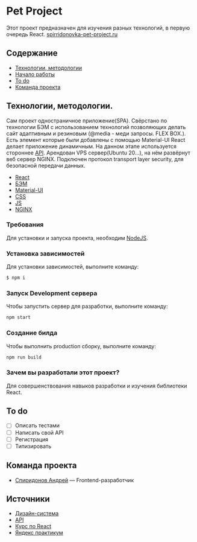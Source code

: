 # **Pet Project**
Этот проект предназначен для изучения разных технологий, в первую очередь React.
[spirridonovka-pet-project.ru](https://spirridonovka-pet-project.ru/)


## Содержание
- [Технологии, методологии](#технологии)
- [Начало работы](#начало-работы)
- [To do](#to-do)
- [Команда проекта](#команда-проекта)

## Технологии, методологии.
Сам проект одностраничное приложение(SPA).
Свёрстано по технологии БЭМ с использованием технологий позволяющих делать сайт адаптивным и резиновым (@media - меди запросы. FLEX BOX.).
Есть элемент которые были добавлены с помощью Material-UI
React делает приложение динамичным.
На данном этапе используется стороннее [API](https://jsonplaceholder.typicode.com/).
Арендован VPS сервер(Ubuntu 20...), на нём развёрнут веб сервер NGINX.
Подключен протокол transport layer security, для безопасной передачи данных. 

- [React](https://ru.legacy.reactjs.org/)
- [БЭМ](https://ru.bem.info/methodology/)
- [Material-UI](https://v4.mui.com/ru/components/switches/)
- [CSS](https://www.w3schools.com/css/)
- [JS](https://learn.javascript.ru/)
- [NGINX](https://nginx.org/ru/)

### Требования
Для установки и запуска проекта, необходим [NodeJS](https://nodejs.org/).

### Установка зависимостей
Для установки зависимостей, выполните команду:
```sh
$ npm i
```

### Запуск Development сервера
Чтобы запустить сервер для разработки, выполните команду:
```sh
npm start
```

### Создание билда
Чтобы выполнить production сборку, выполните команду: 
```sh
npm run build
```

### Зачем вы разработали этот проект?
Для совершенствования навыков разработки и изучения библиотеки React.

## To do
- [ ] Описать тестами
- [ ] Написать свой API
- [ ] Регистрация
- [ ] Типизировать

## Команда проекта
- [Спиридонов Андрей](https://vk.com/spirridonov) — Frontend-разработчик

## Источники
- [Дизайн-система](https://www.figma.com/design/XwRH3YictmSNwhJF05fT4o/OTT-Dark-Theme-Website-UI-Design-Template-for-Media-Streaming%2C-Movies-and-TV-(-FREE-Editable-)-(Community)?node-id=34-3&node-type=canvas&t=QC4hrsmTawBq0D89-0)
- [API](https://jsonplaceholder.typicode.com/)
- [Курс по React](https://www.youtube.com/watch?v=GNrdg3PzpJQ)
- [Яндекс практикум](https://practicum.yandex.ru/)